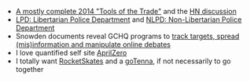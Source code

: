 * [A mostly complete 2014 "Tools of the Trade"](https://github.com/cjbarber/ToolsOfTheTrade) and the [HN discussion](https://news.ycombinator.com/item?id=8028704)
* [LPD: Libertarian Police Department](http://www.newyorker.com/online/blogs/shouts/2014/03/libertarian-police-department.html) and [NLPD: Non-Libertarian Police Department](http://www.theatlantic.com/politics/archive/2014/04/nlpd-non-libertarian-police-department/360224/)
* Snowden documents reveal GCHQ programs to [track targets, spread (mis)information and manipulate online debates](http://www.theguardian.com/uk-news/2014/jul/14/gchq-tools-manipulate-online-information-leak)
* I love quantified self site [AprilZero](http://aprilzero.com/)
* I totally want [RocketSkates](http://www.slashgear.com/these-are-actons-rocketskates-and-theyre-insane-fun-17337656/) and a [goTenna](http://www.slashgear.com/gotenna-brings-messaging-with-you-everywhere-you-go-17337692/), if not necessarily to go together